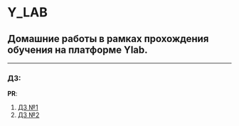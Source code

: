 # Y_LAB

## Домашние работы в рамках прохождения обучения на платформе Ylab.

---

### ДЗ:

**PR**: 
1. [ДЗ №1](https://github.com/VageGG/Y_LAB-Habit-tracker-app/tree/main/Homework1)
2. [ДЗ №2](https://github.com/VageGG/Y_LAB-Habit-tracker-app/pull/5)